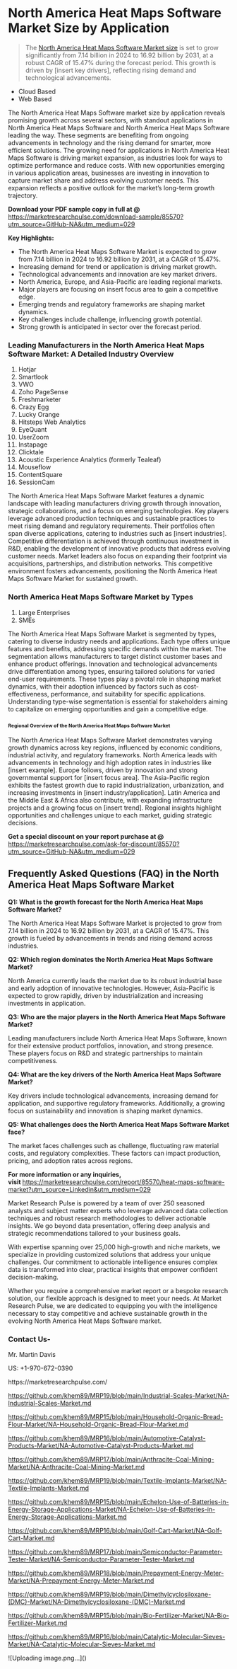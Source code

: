 <h1>North America Heat Maps Software Market&nbsp;Size by Application</h1><blockquote><p>The <a href="https://marketresearchpulse.com/download-sample/85570?utm_source=GitHub-NA&amp;utm_medium=029">North America Heat Maps Software Market size</a> is set to grow significantly from 7.14 billion in 2024 to 16.92 billion by 2031, at a robust CAGR of 15.47% during the forecast period. This growth is driven by [insert key drivers], reflecting rising demand and technological advancements.</p></blockquote><ul><li>Cloud Based <li> Web Based</li></ul><p>The North America Heat Maps Software market size by application reveals promising growth across several sectors, with standout applications in North America Heat Maps Software and North America Heat Maps Software leading the way. These segments are benefiting from ongoing advancements in technology and the rising demand for smarter, more efficient solutions. The growing need for applications in North America Heat Maps Software is driving market expansion, as industries look for ways to optimize performance and reduce costs. With new opportunities emerging in various application areas, businesses are investing in innovation to capture market share and address evolving customer needs. This expansion reflects a positive outlook for the market’s long-term growth trajectory.</p><p><strong>Download your PDF sample copy in full at @ </strong><a href="https://marketresearchpulse.com/download-sample/85570?utm_source=GitHub-NA&amp;utm_medium=029">https://marketresearchpulse.com/download-sample/85570?utm_source=GitHub-NA&amp;utm_medium=029</a></p><p><strong>Key Highlights: </strong></p><ul><li>The North America Heat Maps Software Market is expected to grow from 7.14 billion in 2024 to 16.92 billion by 2031, at a CAGR of 15.47%.</li><li>Increasing demand for trend or application is driving market growth.</li><li>Technological advancements and innovation are key market drivers.</li><li>North America, Europe, and Asia-Pacific are leading regional markets.</li><li>Major players are focusing on insert focus area to gain a competitive edge.</li><li>Emerging trends and regulatory frameworks are shaping market dynamics.</li><li>Key challenges include challenge, influencing growth potential.</li><li>Strong growth is anticipated in sector over the forecast period.</li></ul><h3>Leading Manufacturers in the North America Heat Maps Software Market: A Detailed Industry Overview</h3><ol><li>Hotjar</li><li>Smartlook</li><li>VWO</li><li>Zoho PageSense</li><li>Freshmarketer</li><li>Crazy Egg</li><li>Lucky Orange</li><li>Hitsteps Web Analytics</li><li>EyeQuant</li><li>UserZoom</li><li>Instapage</li><li>Clicktale</li><li>Acoustic Experience Analytics (formerly Tealeaf)</li><li>Mouseflow</li><li>ContentSquare</li><li>SessionCam</li></ol><div class="flex max-w-full flex-col flex-grow"><div class="min-h-8 text-message flex w-full flex-col items-end gap-2 whitespace-normal break-words [.text-message+&amp;]:mt-5" dir="auto" data-message-author-role="assistant" data-message-id="fd8432e4-4910-450d-b182-61b7bfb0a01f" data-message-model-slug="gpt-4o"><div class="flex w-full flex-col gap-1 empty:hidden first:pt-[3px]"><div class="markdown prose w-full break-words dark:prose-invert light"><p>The North America Heat Maps Software Market features a dynamic landscape with leading manufacturers driving growth through innovation, strategic collaborations, and a focus on emerging technologies. Key players leverage advanced production techniques and sustainable practices to meet rising demand and regulatory requirements. Their portfolios often span diverse applications, catering to industries such as [insert industries]. Competitive differentiation is achieved through continuous investment in R&amp;D, enabling the development of innovative products that address evolving customer needs. Market leaders also focus on expanding their footprint via acquisitions, partnerships, and distribution networks. This competitive environment fosters advancements, positioning the North America Heat Maps Software Market for sustained growth.</p></div></div></div></div><h3>North America Heat Maps Software Market by Types</h3><ol><li>Large Enterprises <li> SMEs</li></ol><div class="flex max-w-full flex-col flex-grow"><div class="min-h-8 text-message flex w-full flex-col items-end gap-2 whitespace-normal break-words [.text-message+&amp;]:mt-5" dir="auto" data-message-author-role="assistant" data-message-id="084470be-0bb7-4664-bddf-5156b4f41249" data-message-model-slug="gpt-4o-mini"><div class="flex w-full flex-col gap-1 empty:hidden first:pt-[3px]"><div class="markdown prose w-full break-words dark:prose-invert light"><p>The North America Heat Maps Software Market is segmented by types, catering to diverse industry needs and applications. Each type offers unique features and benefits, addressing specific demands within the market. The segmentation allows manufacturers to target distinct customer bases and enhance product offerings. Innovation and technological advancements drive differentiation among types, ensuring tailored solutions for varied end-user requirements. These types play a pivotal role in shaping market dynamics, with their adoption influenced by factors such as cost-effectiveness, performance, and suitability for specific applications. Understanding type-wise segmentation is essential for stakeholders aiming to capitalize on emerging opportunities and gain a competitive edge.</p></div></div></div></div><h3><span style="font-size: 11px;">Regional Overview of the North America Heat Maps Software Market</span></h3><div class="flex max-w-full flex-col flex-grow"><div class="min-h-8 text-message flex w-full flex-col items-end gap-2 whitespace-normal break-words [.text-message+&amp;]:mt-5" dir="auto" data-message-author-role="assistant" data-message-id="e9038762-ce64-4e30-91c9-9bd413514231" data-message-model-slug="gpt-4o-mini"><div class="flex w-full flex-col gap-1 empty:hidden first:pt-[3px]"><div class="markdown prose w-full break-words dark:prose-invert light"><p>The North America Heat Maps Software Market demonstrates varying growth dynamics across key regions, influenced by economic conditions, industrial activity, and regulatory frameworks. North America leads with advancements in technology and high adoption rates in industries like [insert example]. Europe follows, driven by innovation and strong governmental support for [insert focus area]. The Asia-Pacific region exhibits the fastest growth due to rapid industrialization, urbanization, and increasing investments in [insert industry/application]. Latin America and the Middle East &amp; Africa also contribute, with expanding infrastructure projects and a growing focus on [insert trend]. Regional insights highlight opportunities and challenges unique to each market, guiding strategic decisions.</p></div></div></div></div><p><strong>Get a special discount on your report purchase at @ </strong><a href="https://marketresearchpulse.com/ask-for-discount/85570?utm_source=GitHub-NA&amp;utm_medium=029">https://marketresearchpulse.com/ask-for-discount/85570?utm_source=GitHub-NA&amp;utm_medium=029</a></p><h2>Frequently Asked Questions (FAQ) in the North America Heat Maps Software Market</h2><p><strong>Q1: What is the growth forecast for the North America Heat Maps Software Market?</strong></p><p>The North America Heat Maps Software Market is projected to grow from 7.14 billion in 2024 to 16.92 billion by 2031, at a CAGR of 15.47%. This growth is fueled by advancements in trends and rising demand across industries.</p><p><strong>Q2: Which region dominates the North America Heat Maps Software Market?</strong></p><p>North America currently leads the market due to its robust industrial base and early adoption of innovative technologies. However, Asia-Pacific is expected to grow rapidly, driven by industrialization and increasing investments in application.</p><p><strong>Q3: Who are the major players in the North America Heat Maps Software Market?</strong></p><p>Leading manufacturers include North America Heat Maps Software, known for their extensive product portfolios, innovation, and strong presence. These players focus on R&amp;D and strategic partnerships to maintain competitiveness.</p><p><strong>Q4: What are the key drivers of the North America Heat Maps Software Market?</strong></p><p>Key drivers include technological advancements, increasing demand for application, and supportive regulatory frameworks. Additionally, a growing focus on sustainability and innovation is shaping market dynamics.</p><p><strong>Q5: What challenges does the North America Heat Maps Software Market face?</strong></p><p>The market faces challenges such as challenge, fluctuating raw material costs, and regulatory complexities. These factors can impact production, pricing, and adoption rates across regions.</p><p><strong>For more information or any inquiries, visit&nbsp;</strong><a href="https://marketresearchpulse.com/report/85570/heat-maps-software-market?utm_source=Linkedin&utm_medium=029">https://marketresearchpulse.com/report/85570/heat-maps-software-market?utm_source=Linkedin&utm_medium=029</a></p><p>Market Research Pulse is powered by a team of over 250 seasoned analysts and subject matter experts who leverage advanced data collection techniques and robust research methodologies to deliver actionable insights. We go beyond data presentation, offering deep analysis and strategic recommendations tailored to your business goals.</p><p>With expertise spanning over 25,000 high-growth and niche markets, we specialize in providing customized solutions that address your unique challenges. Our commitment to actionable intelligence ensures complex data is transformed into clear, practical insights that empower confident decision-making.</p><p>Whether you require a comprehensive market report or a bespoke research solution, our flexible approach is designed to meet your needs. At Market Research Pulse, we are dedicated to equipping you with the intelligence necessary to stay competitive and achieve sustainable growth in the evolving North America Heat Maps Software market.</p><h3><strong>Contact Us-</strong></h3><p>Mr. Martin Davis</p><p>US: +1-970-672-0390</p><p>https://marketresearchpulse.com/</p><p><a href="https://github.com/khem89/MRP19/blob/main/Industrial-Scales-Market/NA-Industrial-Scales-Market.md">https://github.com/khem89/MRP19/blob/main/Industrial-Scales-Market/NA-Industrial-Scales-Market.md</a></p><p><a href="https://github.com/khem89/MRP15/blob/main/Household-Organic-Bread-Flour-Market/NA-Household-Organic-Bread-Flour-Market.md">https://github.com/khem89/MRP15/blob/main/Household-Organic-Bread-Flour-Market/NA-Household-Organic-Bread-Flour-Market.md</a></p><p><a href="https://github.com/khem89/MRP16/blob/main/Automotive-Catalyst-Products-Market/NA-Automotive-Catalyst-Products-Market.md">https://github.com/khem89/MRP16/blob/main/Automotive-Catalyst-Products-Market/NA-Automotive-Catalyst-Products-Market.md</a></p><p><a href="https://github.com/khem89/MRP17/blob/main/Anthracite-Coal-Mining-Market/NA-Anthracite-Coal-Mining-Market.md">https://github.com/khem89/MRP17/blob/main/Anthracite-Coal-Mining-Market/NA-Anthracite-Coal-Mining-Market.md</a></p><p><a href="https://github.com/khem89/MRP19/blob/main/Textile-Implants-Market/NA-Textile-Implants-Market.md">https://github.com/khem89/MRP19/blob/main/Textile-Implants-Market/NA-Textile-Implants-Market.md</a></p><p><a href="https://github.com/khem89/MRP15/blob/main/Echelon-Use-of-Batteries-in-Energy-Storage-Applications-Market/NA-Echelon-Use-of-Batteries-in-Energy-Storage-Applications-Market.md">https://github.com/khem89/MRP15/blob/main/Echelon-Use-of-Batteries-in-Energy-Storage-Applications-Market/NA-Echelon-Use-of-Batteries-in-Energy-Storage-Applications-Market.md</a></p><p><a href="https://github.com/khem89/MRP16/blob/main/Golf-Cart-Market/NA-Golf-Cart-Market.md">https://github.com/khem89/MRP16/blob/main/Golf-Cart-Market/NA-Golf-Cart-Market.md</a></p><p><a href="https://github.com/khem89/MRP17/blob/main/Semiconductor-Parameter-Tester-Market/NA-Semiconductor-Parameter-Tester-Market.md">https://github.com/khem89/MRP17/blob/main/Semiconductor-Parameter-Tester-Market/NA-Semiconductor-Parameter-Tester-Market.md</a></p><p><a href="https://github.com/khem89/MRP18/blob/main/Prepayment-Energy-Meter-Market/NA-Prepayment-Energy-Meter-Market.md">https://github.com/khem89/MRP18/blob/main/Prepayment-Energy-Meter-Market/NA-Prepayment-Energy-Meter-Market.md</a></p><p><a href="https://github.com/khem89/MRP19/blob/main/Dimethylcyclosiloxane-(DMC)-Market/NA-Dimethylcyclosiloxane-(DMC)-Market.md">https://github.com/khem89/MRP19/blob/main/Dimethylcyclosiloxane-(DMC)-Market/NA-Dimethylcyclosiloxane-(DMC)-Market.md</a></p><p><a href="https://github.com/khem89/MRP15/blob/main/Bio-Fertilizer-Market/NA-Bio-Fertilizer-Market.md">https://github.com/khem89/MRP15/blob/main/Bio-Fertilizer-Market/NA-Bio-Fertilizer-Market.md</a></p><p><a href="https://github.com/khem89/MRP16/blob/main/Catalytic-Molecular-Sieves-Market/NA-Catalytic-Molecular-Sieves-Market.md">https://github.com/khem89/MRP16/blob/main/Catalytic-Molecular-Sieves-Market/NA-Catalytic-Molecular-Sieves-Market.md</a></p>
![Uploading image.png…]()
